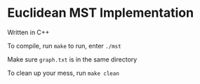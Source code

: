 # Euclidean MST Implementation

Written in C++

To compile, run `make`
to run, enter `./mst`

Make sure `graph.txt` is in the same directory

To clean up your mess, run `make clean`